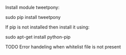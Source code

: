 Install module tweetpony:

sudo pip install tweetpony

If pip is not installed then install it using:

sudo apt-get install python-pip


TODO
Error handeling when whitelist file is not present
